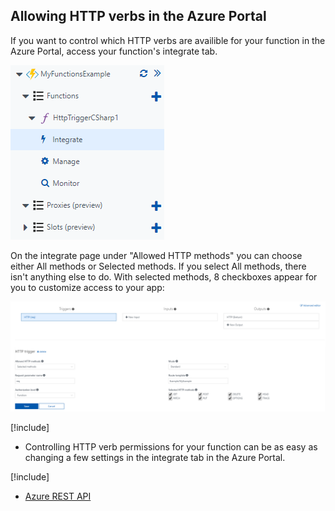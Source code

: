 ## Allowing HTTP verbs in the Azure Portal

If you want to control which HTTP verbs are availible for your function in the Azure Portal, access your function's integrate tab.

![](IntegrateTab.PNG)

On the integrate page under "Allowed HTTP methods" you can choose either All methods or Selected methods. If you select All methods, there isn't anything else to do. With selected methods, 8 checkboxes appear for you to customize access to your app:

![](IntegrateHttpMethods.PNG)

[!include[](../includes/takeaways-heading.md)]

- Controlling HTTP verb permissions for your function can be as easy as changing a few settings in the integrate tab in the Azure Portal.

[!include[](../includes/read-more-heading.md)]

- [Azure REST API](https://docs.microsoft.com/en-us/rest/api/)